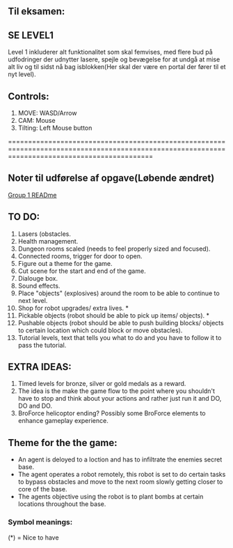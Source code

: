 ## Til eksamen:

## SE LEVEL1
Level 1 inkluderer alt funktionalitet som skal femvises, med flere bud på udfodringer der udnytter lasere, spejle og bevægelse for at undgå at mise alt liv og til sidst nå bag isblokken(Her skal der være en portal der fører til et nyt level).

## Controls:
1. MOVE: WASD/Arrow
2. CAM: Mouse
3. Tilting: Left Mouse button




================================================================================================================================================
## Noter til udførelse af opgave(Løbende ændret)
[Group 1 READme](#group-1-readme)
## TO DO:
1. Lasers (obstacles.
2. Health management.
3. Dungeon rooms scaled (needs to feel properly sized and focused).
4. Connected rooms, trigger for door to open.
5. Figure out a theme for the game.
6. Cut scene for the start and end of the game.
7. Dialouge box.
8. Sound effects.
9. Place "objects" (explosives) around the room to be able to continue to next level.
10. Shop for robot upgrades/ extra lives. *
11. Pickable objects (robot should be able to pick up items/ objects). *
12. Pushable objects (robot should be able to push building blocks/ objects to certain location which could block or move obstacles).
13. Tutorial levels, text that tells you what to do and you have to follow it to pass the tutorial.

## EXTRA IDEAS:
1. Timed levels for bronze, silver or gold medals as a reward.
2. The idea is the make the game flow to the point where you shouldn't have to stop and think about your actions and rather just run it and DO, DO and DO.
3. BroForce helicoptor ending? Possibly some BroForce elements to enhance gameplay experience.

## Theme for the the game:
- An agent is deloyed to a loction and has to infiltrate the enemies secret base. 
- The agent operates a robot remotely, this robot is set to do certain tasks to bypass obstacles and move to the next room slowly getting closer to core of the base.
- The agents objective using the robot is to plant bombs at certain locations throughout the base. 

### Symbol meanings:
(*) = Nice to have
